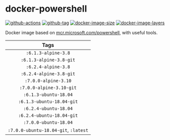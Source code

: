 # docker-powershell

[![github-actions](https://github.com/theohbrothers/docker-powershell/workflows/build/badge.svg)](https://github.com/theohbrothers/docker-powershell/actions)
[![github-tag](https://img.shields.io/github/tag/theohbrothers/docker-powershell)](https://github.com/theohbrothers/docker-powershell/releases/)
[![docker-image-size](https://img.shields.io/microbadger/image-size/theohbrothers/docker-powershell/latest)](https://hub.docker.com/r/theohbrothers/docker-powershell)
[![docker-image-layers](https://img.shields.io/microbadger/layers/theohbrothers/docker-powershell/latest)](https://hub.docker.com/r/theohbrothers/docker-powershell)

Docker image based on [mcr.microsoft.com/powershell](https://hub.docker.com/r/microsoft/powershell/), with useful tools.

| Tags |
|:-------:|
| `:6.1.3-alpine-3.8` |
| `:6.1.3-alpine-3.8-git` |
| `:6.2.4-alpine-3.8` |
| `:6.2.4-alpine-3.8-git` |
| `:7.0.0-alpine-3.10` |
| `:7.0.0-alpine-3.10-git` |
| `:6.1.3-ubuntu-18.04` |
| `:6.1.3-ubuntu-18.04-git` |
| `:6.2.4-ubuntu-18.04` |
| `:6.2.4-ubuntu-18.04-git` |
| `:7.0.0-ubuntu-18.04` |
| `:7.0.0-ubuntu-18.04-git`, `:latest` |
